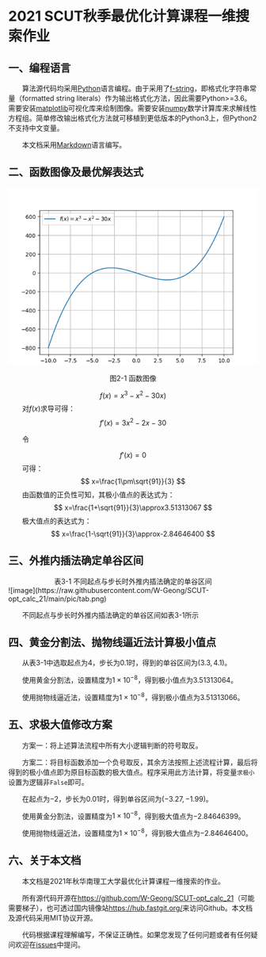 # 2021 SCUT秋季最优化计算课程一维搜索作业 

## 一、编程语言
&emsp;&emsp;算法源代码均采用[Python](https://www.python.org/)语言编程。由于采用了[f-string](https://docs.python.org/3/reference/lexical_analysis.html#f-strings)，即格式化字符串常量（formatted string literals）作为输出格式化方法，因此需要Python>=3.6。需要安装[matplotlib](https://matplotlib.org/)可视化库来绘制图像。需要安装[numpy](https://numpy.org/)数学计算库来求解线性方程组。简单修改输出格式化方法就可移植到更低版本的Python3上，但Python2不支持中文变量。

&emsp;&emsp;本文档采用[Markdown](http://www.markdown.cn/)语言编写。
## 二、函数图像及最优解表达式
![fx](pic/fig.png)
<center>图2-1 函数图像</center>

$$
f(x)=x^3-x^2-30x)
$$
&emsp;&emsp;对$f(x)$求导可得：
$$
f'(x)=3x^2-2x-30
$$

&emsp;&emsp;令

$$
f'(x)=0
$$
&emsp;&emsp;可得：
$$
x=\frac{1\pm\sqrt{91}}{3}
$$
&emsp;&emsp;由函数值的正负性可知，其极小值点的表达式为：
$$
x=\frac{1+\sqrt{91}}{3}\approx3.51313067
$$
&emsp;&emsp;极大值点的表达式为：
$$
x=\frac{1-\sqrt{91}}{3}\approx-2.84646400
$$
## 三、外推内插法确定单谷区间
<center>表3-1 不同起点与步长时外推内插法确定的单谷区间</center>
![image](https://raw.githubusercontent.com/W-Geong/SCUT-opt_calc_21/main/pic/tab.png)

&emsp;&emsp;不同起点与步长时外推内插法确定的单谷区间如表3-1所示

## 四、黄金分割法、抛物线逼近法计算极小值点
&emsp;&emsp;从表3-1中选取起点为$4$，步长为$0.1$时，得到的单谷区间为$(3.3, 4.1)$。

&emsp;&emsp;使用黄金分割法，设置精度为$1×10^{-8}$，得到极小值点为$3.51313064$。

&emsp;&emsp;使用抛物线逼近法，设置精度为$1×10^{-8}$，得到极小值点为$3.51313066$。

## 五、求极大值修改方案
&emsp;&emsp;方案一：将上述算法流程中所有大小逻辑判断的符号取反。

&emsp;&emsp;方案二：将目标函数添加一个负号取反，其余方法按照上述流程计算，最后将得到的极小值点即为原目标函数的极大值点。程序采用此方法计算，将变量`求极小`设置为逻辑非`False`即可。

&emsp;&emsp;在起点为$-2$，步长为$0.01$时，得到单谷区间为$(-3.27, -1.99)$。

&emsp;&emsp;使用黄金分割法，设置精度为$1×10^{-8}$，得到极大值点为$-2.84646399$。

&emsp;&emsp;使用抛物线逼近法，设置精度为$1×10^{-8}$，得到极大值点为$-2.84646400$。

## 六、关于本文档
&emsp;&emsp;本文档是2021年秋华南理工大学最优化计算课程一维搜索的作业。

&emsp;&emsp;所有源代码开源在<https://github.com/W-Geong/SCUT-opt_calc_21>（可能需要梯子），也可透过国内镜像站<https://hub.fastgit.org/>来访问Github。本文档及源代码采用MIT协议开源。

&emsp;&emsp;代码根据课程理解编写，不保证正确性。如果您发现了任何问题或者有任何疑问欢迎在[issues](https://github.com/W-Geong/SCUT-opt_calc_21/issues)中提问。
